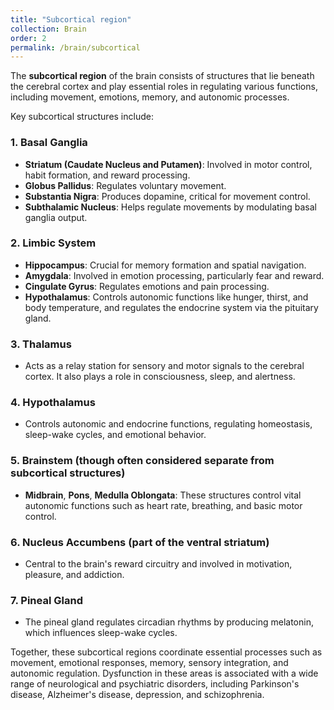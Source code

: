 ```yaml
---
title: "Subcortical region"
collection: Brain
order: 2
permalink: /brain/subcortical
---
```

The **subcortical region** of the brain consists of structures that lie beneath the cerebral cortex and play essential roles in regulating various functions, including movement, emotions, memory, and autonomic processes.  

Key subcortical structures include:

### 1. **Basal Ganglia**
   - **Striatum (Caudate Nucleus and Putamen)**: Involved in motor control, habit formation, and reward processing.
   - **Globus Pallidus**: Regulates voluntary movement.
   - **Substantia Nigra**: Produces dopamine, critical for movement control.
   - **Subthalamic Nucleus**: Helps regulate movements by modulating basal ganglia output.

### 2. **Limbic System**
   - **Hippocampus**: Crucial for memory formation and spatial navigation.
   - **Amygdala**: Involved in emotion processing, particularly fear and reward.
   - **Cingulate Gyrus**: Regulates emotions and pain processing.
   - **Hypothalamus**: Controls autonomic functions like hunger, thirst, and body temperature, and regulates the endocrine system via the pituitary gland.

### 3. **Thalamus**
   - Acts as a relay station for sensory and motor signals to the cerebral cortex. It also plays a role in consciousness, sleep, and alertness.

### 4. **Hypothalamus**
   - Controls autonomic and endocrine functions, regulating homeostasis, sleep-wake cycles, and emotional behavior.

### 5. **Brainstem (though often considered separate from subcortical structures)**
   - **Midbrain**, **Pons**, **Medulla Oblongata**: These structures control vital autonomic functions such as heart rate, breathing, and basic motor control.

### 6. **Nucleus Accumbens (part of the ventral striatum)**
   - Central to the brain's reward circuitry and involved in motivation, pleasure, and addiction.

### 7. **Pineal Gland**
   - The pineal gland regulates circadian rhythms by producing melatonin, which influences sleep-wake cycles.  

Together, these subcortical regions coordinate essential processes such as movement, emotional responses, memory, sensory integration, and autonomic regulation. Dysfunction in these areas is associated with a wide range of neurological and psychiatric disorders, including Parkinson's disease, Alzheimer's disease, depression, and schizophrenia.
